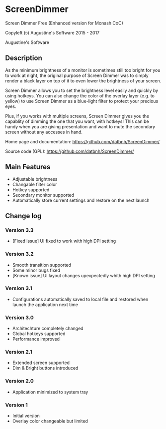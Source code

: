 # ScreenDimmer
Screen Dimmer Free (Enhanced version for Monash CoC)

Copyleft (ↄ) Augustine's Software 2015 - 2017

Augustine's Software

## Description
As the minimum brightness of a monitor is sometimes still too bright for you to work at night, the original purpose of Screen Dimmer was to simply render a black layer on top of it to even lower the brightness of your screen.

Screen Dimmer allows you to set the brightness level easily and quickly by using hotkeys. You can also change the color of the overlay layer (e.g. to yellow) to use Screen Dimmer as a blue-light filter to protect your precious eyes.

Plus, if you works with multiple screens, Screen Dimmer gives you the capablity of dimming the one that you want, with hotkeys! This can be handy when you are giving presentation and want to mute the secondary screen without any accesses in hand.

Home page and documentation: https://github.com/datbnh/ScreenDimmer/

Source code (GPL): https://github.com/datbnh/ScreenDimmer/

## Main Features
* Adjustable brightness
* Changable filter color
* Hotkey supported
* Secondary monitor supported
* Automatically store current settings and restore on the next launch

## Change log
### Version 3.3
+ [Fixed issue] UI fixed to work with high DPI setting

### Version 3.2
+ Smooth transition supported
+ Some minor bugs fixed
+ [Known issue] UI layout changes upexpectedly whith high DPI setting

### Version 3.1
+ Configurations automatically saved to local file and restored when launch the application next time

### Version 3.0
+ Architechture completely changed
+ Global hotkeys supported
+ Performance improved

### Version 2.1
+ Extended screen supported
+ Dim & Bright buttons introduced

### Version 2.0
+ Application minimized to system tray

### Version 1
+ Initial version
+ Overlay color changeable but limited
